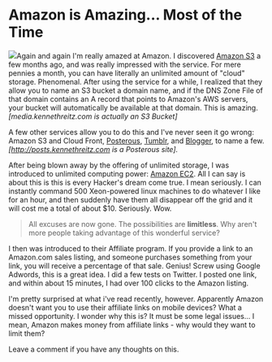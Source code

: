 # Amazon is Amazing... Most of the Time

  ![](http://media.amazonwebservices.com/logo_aws.gif)Again and again I'm really amazed at Amazon. I discovered [Amazon S3](http://aws.amazon.com/s3/ "Amazon S3 - Elastic Storage!") a few months ago, and was really impressed with the service. For mere pennies a month, you can have literally an unlimited amount of "cloud" storage. Phenomenal. After using the service for a while, I realized that they allow you to name an S3 bucket a domain name, and if the DNS Zone File of that domain contains an A record that points to Amazon's AWS servers, your bucket will automatically be available at that domain. This is amazing. *\[media.kennethreitz.com is actually an S3 Bucket]*

 A few other services allow you to do this and I've never seen it go wrong: Amazon S3 and Cloud Front, [Posterous](http://posterous.com), [Tumblr](http://tumblr.com), and [Blogger](http://blogger.com), to name a few. *\[http://posts.kennethreitz.com is a Posterous site].*

  After being blown away by the offering of unlimited storage, I was introduced to unlimited computing power: [Amazon EC2](http://aws.amazon.com/ec2/). All I can say is about this is this is every Hacker's dream come true. I mean seriously. I can instantly command 500 Xeon\-powered linux machines to do whatever I like for an hour, and then suddenly have them all disappear off the grid and it will cost me a total of about $10\. Seriously. Wow.

 
> All excuses are now gone. The possibilities are **limitless**. Why aren't more people taking advantage of this wonderful service?

 I then was introduced to their Affiliate program. If you provide a link to an Amazon.com sales listing, and someone purchases something from your link, you will receive a percentage of that sale. Genius! Screw using Google Adwords, this is a great idea. I did a few tests on Twitter. I posted one link, and within about 15 minutes, I had over 100 clicks to the Amazon listing.

 I'm pretty surprised at what i've read recently, however. Apparently Amazon doesn't want you to use their affiliate links on mobile devices? What a missed opportunity. I wonder why this is? It must be some legal issues... I mean, Amazon makes money from affiliate links \- why would they want to limit them?

 Leave a comment if you have any thoughts on this.

  
